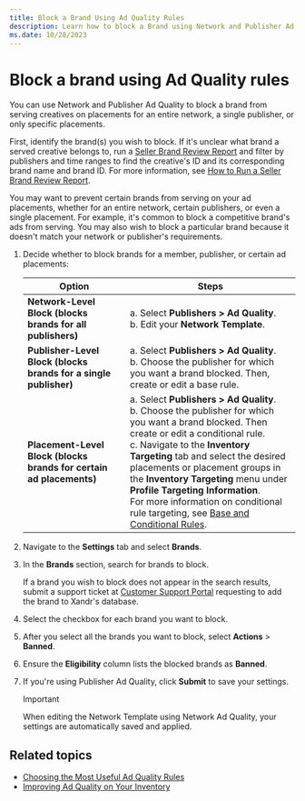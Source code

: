 ```yaml
---
title: Block a Brand Using Ad Quality Rules
description: Learn how to block a Brand using Network and Publisher Ad Quality.
ms.date: 10/28/2023
---
```



# Block a brand using Ad Quality rules

You can use Network and Publisher Ad Quality to
block a brand from serving creatives on placements for an entire
network, a single publisher, or only specific placements.

First, identify the brand(s) you wish to block. If it's unclear what
brand a served creative belongs to, run a [Seller Brand Review Report](seller-brand-review-report.md) and filter by publishers and time ranges to find the creative's ID and its corresponding brand name and brand ID. For more information, see [How to Run a Seller Brand Review Report](seller-brand-review-report.md).

You may want to prevent certain brands from serving on your ad
placements, whether for an entire network, certain publishers, or even a
single placement. For example, it's common to block a competitive
brand's ads from serving. You may also wish to block a particular brand
because it doesn't match your network or publisher's requirements.

1. Decide whether to block brands for a member,
    publisher, or certain ad placements:

   | Option | Steps |
   |---|---|
   | **Network-Level Block (blocks brands for all publishers)**| a. Select **Publishers > Ad Quality**.<br> b. Edit your **Network Template**. |
   | **Publisher-Level Block (blocks brands for a single publisher)** | a. Select **Publishers > Ad Quality**.<br> b. Choose the publisher for which you want a brand blocked. Then, create or edit a base rule. |
   | **Placement-Level Block (blocks brands for certain ad placements)** | a. Select **Publishers > Ad Quality**.<br> b. Choose the publisher for which you want a brand blocked. Then create or edit a conditional rule.<br> c. Navigate to the **Inventory Targeting** tab and select the desired placements or placement groups in the **Inventory Targeting** menu under **Profile Targeting Information**. <br> For more information on conditional rule targeting, see [Base and Conditional Rules](base-and-conditional-rules.md). |

1. Navigate to the
    **Settings** tab and select
    **Brands**.
1. In the
    **Brands** section, search for
    brands to block.

    If a brand you wish to block does not appear in the search results,
    submit a support ticket at [Customer Support Portal](https://help.xandr.com) requesting to add the brand to Xandr's database.

1. Select the checkbox for each brand you want to
    block.
1. After you select all the brands you want to
    block, select
    **Actions**
    \> **Banned**.
1. Ensure the
    **Eligibility** column lists the
    blocked brands as **Banned**.
1. If you're using Publisher Ad Quality, click
    **Submit** to save your
    settings.

   > [!IMPORTANT]
   > When editing the Network Template using Network Ad Quality, your settings are automatically saved and applied.

## Related topics

- [Choosing the Most Useful Ad Quality Rules](choosing-the-most-useful-ad-quality-rules.md)
- [Improving Ad Quality on Your Inventory](improving-ad-quality-on-your-inventory.md)